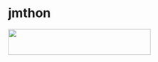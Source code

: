 # jmthon

<p align="left"><a href="https://heroku.com/deploy?template=https://github.com/Rppp8/mus1"> <img src="https://img.shields.io/badge/Deploy%20To%20Heroku-purple?style=for-the-badge&logo=heroku" width="320" height="58.45"/></a></p>
